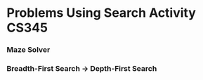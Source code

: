 # Problems Using Search Activity CS345
### Maze Solver
### Breadth-First Search -> Depth-First Search
